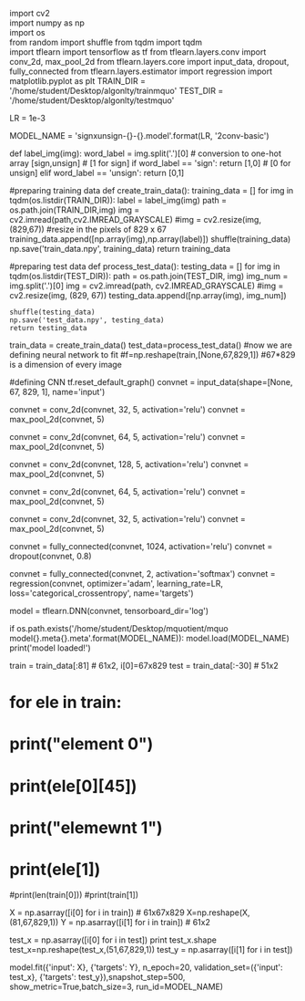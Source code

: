 import cv2                
import numpy as np        
import os                 
from random import shuffle 
from tqdm import tqdm      
import tflearn
import tensorflow as tf
from tflearn.layers.conv import conv_2d, max_pool_2d
from tflearn.layers.core import input_data, dropout, fully_connected
from tflearn.layers.estimator import regression
import matplotlib.pyplot as plt
TRAIN_DIR = '/home/student/Desktop/algonlty/trainmquo'
TEST_DIR = '/home/student/Desktop/algonlty/testmquo'

LR = 1e-3

MODEL_NAME = 'signxunsign-{}-{}.model'.format(LR, '2conv-basic') 

def label_img(img):
    word_label = img.split('.')[0]
    # conversion to one-hot array [sign,unsign]
    #                            [1 for sign]
    if word_label == 'sign': return [1,0]
    #                             [0 for unsign]
    elif word_label == 'unsign': return [0,1]

#preparing training data
def create_train_data():
    training_data = []
    for img in tqdm(os.listdir(TRAIN_DIR)):
        label = label_img(img)
        path = os.path.join(TRAIN_DIR,img)
        img = cv2.imread(path,cv2.IMREAD_GRAYSCALE)
        #img = cv2.resize(img, (829,67))                  #resize in the pixels of 829 x 67
        training_data.append([np.array(img),np.array(label)])
    shuffle(training_data)
    np.save('train_data.npy', training_data)
    return training_data

#preparing test data
def process_test_data():
    testing_data = []
    for img in tqdm(os.listdir(TEST_DIR)):
        path = os.path.join(TEST_DIR, img)
        img_num = img.split('.')[0]
        img = cv2.imread(path, cv2.IMREAD_GRAYSCALE)
        #img = cv2.resize(img, (829, 67))
        testing_data.append([np.array(img), img_num])

    shuffle(testing_data)
    np.save('test_data.npy', testing_data)
    return testing_data

train_data = create_train_data()
test_data=process_test_data()
#now we are defining neural network to fit
#f=np.reshape(train,[None,67,829,1])   #67*829 is a dimension of every image 

#defining CNN
tf.reset_default_graph()
convnet = input_data(shape=[None, 67, 829, 1], name='input')

convnet = conv_2d(convnet, 32, 5, activation='relu')
convnet = max_pool_2d(convnet, 5)

convnet = conv_2d(convnet, 64, 5, activation='relu')
convnet = max_pool_2d(convnet, 5)

convnet = conv_2d(convnet, 128, 5, activation='relu')
convnet = max_pool_2d(convnet, 5)

convnet = conv_2d(convnet, 64, 5, activation='relu')
convnet = max_pool_2d(convnet, 5)

convnet = conv_2d(convnet, 32, 5, activation='relu')
convnet = max_pool_2d(convnet, 5)

convnet = fully_connected(convnet, 1024, activation='relu')
convnet = dropout(convnet, 0.8)

convnet = fully_connected(convnet, 2, activation='softmax')
convnet = regression(convnet, optimizer='adam', learning_rate=LR, loss='categorical_crossentropy', name='targets')

model = tflearn.DNN(convnet, tensorboard_dir='log')

if os.path.exists('/home/student/Desktop/mquotient/mquo model{}.meta{}.meta'.format(MODEL_NAME)):
    model.load(MODEL_NAME)
    print('model loaded!')
    
    
train = train_data[:81] # 61x2, i[0]=67x829
test = train_data[:-30] # 51x2

# for ele in train:
#     print("element 0")
#     print(ele[0][45])
#     print("elemewnt 1")
#     print(ele[1])


#print(len(train[0]))
#print(train[1])

X = np.asarray([i[0] for i in train]) # 61x67x829
X=np.reshape(X,(81,67,829,1))
Y = np.asarray([i[1] for i in train]) # 61x2

test_x = np.asarray([i[0] for i in test])
print test_x.shape
test_x=np.reshape(test_x,(51,67,829,1))
test_y = np.asarray([i[1] for i in test])

model.fit({'input': X}, {'targets': Y}, n_epoch=20, validation_set=({'input': test_x}, {'targets': test_y}),snapshot_step=500, show_metric=True,batch_size=3, run_id=MODEL_NAME)

